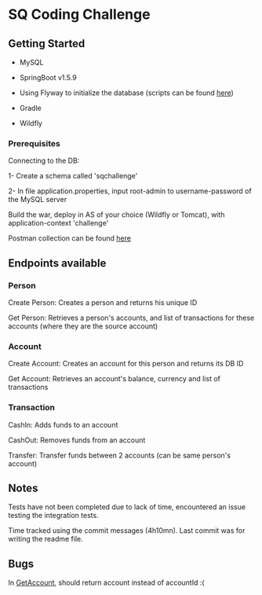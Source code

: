 # SQ Coding Challenge

## Getting Started

* MySQL

* SpringBoot v1.5.9

* Using Flyway to initialize the database (scripts can be found [here](challenge/src/main/resources/db/migration/V2__init.sql))

* Gradle

* Wildfly

### Prerequisites

Connecting to the DB:

1- Create a schema called 'sqchallenge'

2- In file application.properties, input root-admin to username-password of the MySQL server

Build the war, deploy in AS of your choice (Wildfly or Tomcat), with application-context 'challenge'

Postman collection can be found [here](https://www.getpostman.com/collections/db5884a72d44bc41472d)

## Endpoints available

### Person

Create Person: Creates a person and returns his unique ID

Get Person: Retrieves a person's accounts, and list of transactions for these accounts (where they are the source account)

### Account

Create Account: Creates an account for this person and returns its DB ID

Get Account: Retrieves an account's balance, currency and list of transactions

### Transaction

CashIn: Adds funds to an account

CashOut: Removes funds from an account

Transfer: Transfer funds between 2 accounts (can be same person's account)


## Notes

Tests have not been completed due to lack of time, encountered an issue testing the integration tests.

Time tracked using the commit messages (4h10mn). Last commit was for writing the readme file.
 
## Bugs

In [GetAccount](https://github.com/rphkhr/challenge/blob/367d3be18d8ed41c801eff66e0004d99a299dbc7/src/main/java/com/swissquote/module/service/impl/AccountServiceImpl.java#L51), should return account instead of accountId :(
